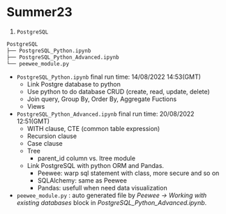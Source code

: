 # Summer23

1. `PostgreSQL`
```bash
PostgreSQL
├── PostgreSQL_Python.ipynb
├── PostgreSQL_Python_Advanced.ipynb
└── peewee_module.py
```
- `PostgreSQL_Python.ipynb` final run time: 14/08/2022 14:53(GMT)
	- Link Postgre database to python
	- Use python to do database CRUD (create, read, update, delete)
	- Join query, Group By, Order By, Aggregate Fuctions
	- Views
- `PostgreSQL_Python_Advanced.ipynb` final run time: 20/08/2022 12:51(GMT)
	- WITH clause, CTE (common table expression)
	- Recursion clause
	- Case clause
	- Tree
		- parent_id column vs. ltree module
	- Link PostgreSQL with python ORM and Pandas.
		- Peewee: warp sql statement with class, more secure and so on
		- SQLAlchemy: same as Peewee
		- Pandas: usefull when need data visualization
- `peewee_module.py` : auto generated file by *Peewee -> Working with existing databases* block in *PostgreSQL_Python_Advanced.ipynb*.